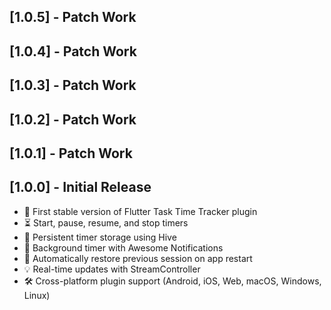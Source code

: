 ## [1.0.5] - Patch Work
## [1.0.4] - Patch Work

## [1.0.3] - Patch Work

## [1.0.2] - Patch Work

## [1.0.1] - Patch Work

## [1.0.0] - Initial Release
- 🎉 First stable version of Flutter Task Time Tracker plugin
- ⏳ Start, pause, resume, and stop timers
- 💾 Persistent timer storage using Hive
- 🔔 Background timer with Awesome Notifications
- 🔁 Automatically restore previous session on app restart
- 💡 Real-time updates with StreamController
- 🛠️ Cross-platform plugin support (Android, iOS, Web, macOS, Windows, Linux)


